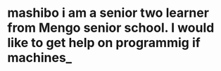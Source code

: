 # mashibo i am a senior two learner from Mengo senior school. I would like to get help on programmig if machines_
